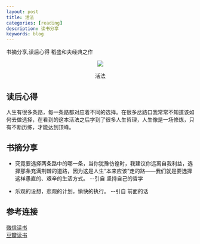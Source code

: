 ```yaml
---
layout: post
title: 活法
categories: [reading]
description: 读书分享
keywords: blog
---
```

书摘分享,读后心得
稻盛和夫经典之作
<div align="center"><img width="auto" height="auto" src="{{ assets_base_url }}/images/blog/活法.png"/>
<p>活法</p>
</div>

## 读后心得
人生有很多条路，每一条路都对应着不同的选择。在很多岔路口我常常不知道该如何去做选择，在看到的这本活法之后学到了很多人生哲理，人生像是一场修炼，只有不断历练，才能达到顶峰。

## 书摘分享
- 究竟要选择两条路中的哪一条，当你犹豫彷徨时，我建议你远离自我利益，选择那条充满荆棘的道路，因为这是人生“本来应该”走的路——我们就是要选择这样愚直的、艰辛的生活方式。
--引自 坚持自己的哲学

- 乐观的设想，悲观的计划，愉快的执行。
--引自 前面的话

## 参考连接
[微信读书](https://weread.qq.com/web/bookDetail/1fb32560813ab6dedg014d47)  
[豆瓣读书](https://book.douban.com/subject/34887257/)  